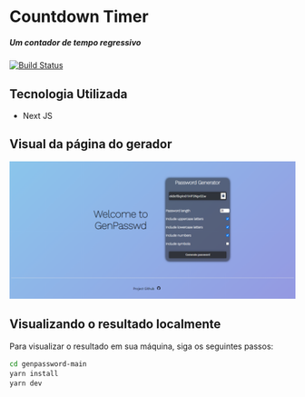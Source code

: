 # Countdown Timer
##### Um contador de tempo regressivo
[![Build Status](https://travis-ci.org/joemccann/dillinger.svg?branch=master)](https://travis-ci.org/joemccann/dillinger)



## Tecnologia Utilizada

- Next JS

## Visual da página do gerador

![Foo](https://github.com/jeffersonmatheusdev/genpassword/blob/main/Prints/homepage.png?raw=true)

## Visualizando o resultado localmente

Para visualizar o resultado em sua máquina, siga os seguintes passos:
```sh
cd genpassword-main
yarn install
yarn dev
```
